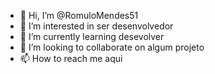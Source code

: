 - 👋 Hi, I’m @RomuloMendes51
- 👀 I’m interested in  ser desenvolvedor
- 🌱 I’m currently learning desevolver
- 💞️ I’m looking to collaborate on algum projeto
- 📫 How to reach me aqui

<!---
RomuloMendes51/RomuloMendes51 is a ✨ special ✨ repository because its `README.md` (this file) appears on your GitHub profile.
You can click the Preview link to take a look at your changes.
--->
